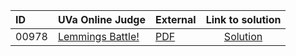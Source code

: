 | ID | UVa Online Judge | External | Link to solution |
|:---|:---|:---|:---:|
| 00978 | [Lemmings Battle!](https://onlinejudge.org/index.php?option=com_onlinejudge&Itemid=8&category=24&page=show_problem&problem=919) | [PDF](https://onlinejudge.org/external/9/978.pdf) | [Solution](https%3A//github.com/versenyi98/programming-contests/tree/master/UVa%20Online%20Judge/00978%2520-%2520Lemmings%2520Battle%2521)|
